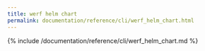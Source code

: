 ```yaml
---
title: werf helm chart
permalink: documentation/reference/cli/werf_helm_chart.html
---
```


{% include /documentation/reference/cli/werf_helm_chart.md %}
